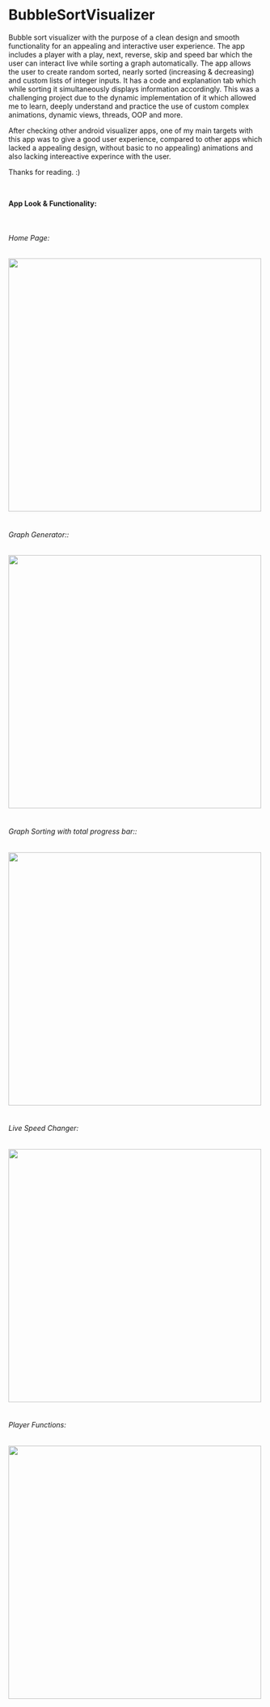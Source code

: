 # BubbleSortVisualizer

Bubble sort visualizer with the purpose of a clean design and smooth functionality for an appealing and interactive user experience. The app includes a player with a play, next, reverse, skip and speed bar which the user can interact live while sorting a graph automatically. The app allows the user to create random sorted, nearly sorted (increasing & decreasing) and custom lists of integer inputs. It has a code and explanation tab which while sorting it simultaneously displays information accordingly. This was a challenging project due to the dynamic implementation of it which allowed me to learn, deeply understand and practice the use of custom complex animations, dynamic views, threads, OOP and more.

After checking other android visualizer apps, one of my main targets with this app was to give a good user experience, compared to other apps which lacked a appealing design, without basic to no appealing) animations and also lacking intereactive experince with the user.

Thanks for reading. :)

<br clear="left"/>

**App Look & Functionality:**

<br clear="left"/>

 
###### Home Page:

<img src="https://user-images.githubusercontent.com/46162359/205385598-14fced2f-060c-4fa9-9e82-158f187e2daf.jpg" align="left" height="500">

<br clear="left"/>
<br clear="left"/>

###### Graph Generator::

<img src="https://user-images.githubusercontent.com/46162359/205387741-2a67bcd2-1bb7-4864-8fe0-22aba537505d.gif" height="500">

<br clear="left"/>
<br clear="left"/>

###### Graph Sorting with total progress bar::

<img src="https://user-images.githubusercontent.com/46162359/205395780-f357761c-bba7-453a-8eeb-902073835c7f.gif" align="left" height="500">

<br clear="left"/>
<br clear="left"/>

###### Live Speed Changer:

<img src="https://user-images.githubusercontent.com/46162359/205398128-13b916f7-06e8-4ea4-8ba0-05587e205679.gif" align="left" height="500">

<br clear="left"/>
<br clear="left"/>


###### Player Functions:

<img src="https://user-images.githubusercontent.com/46162359/205401151-5a5c0294-89ee-48d9-9974-7e529da8094f.gif" align="left" height="500">

<br clear="left"/>
<br clear="left"/>

